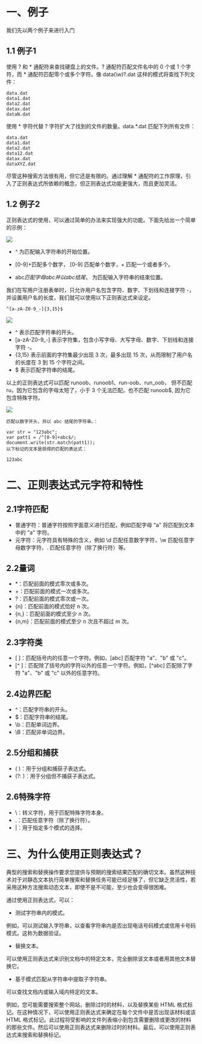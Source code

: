 # 一、例子

我们先以两个例子来进行入门

## 1.1 例子1

使用 ? 和 * 通配符来查找硬盘上的文件。? 通配符匹配文件名中的 0 个或 1 个字符，而 * 通配符匹配零个或多个字符。像 data(\w)?\.dat 这样的模式将查找下列文件：

```
data.dat
data1.dat
data2.dat
datax.dat
dataN.dat
```

使用 * 字符代替 ? 字符扩大了找到的文件的数量。data.*\.dat 匹配下列所有文件：

```
data.dat
data1.dat
data2.dat
data12.dat
datax.dat
dataXYZ.dat
```

尽管这种搜索方法很有用，但它还是有限的。通过理解 * 通配符的工作原理，引入了正则表达式所依赖的概念，但正则表达式功能更强大，而且更加灵活。

## 1.2 例子2

正则表达式的使用，可以通过简单的办法来实现强大的功能。下面先给出一个简单的示例：

<img src="https://cdn.jsdelivr.net/gh/lcekold/blogimage@main/Network/CEBB49BB-B1AD-4539-AC7A-B40DDC62D1B2.jpg"></div>

* ^ 为匹配输入字符串的开始位置。

* [0-9]+匹配多个数字， [0-9] 匹配单个数字，+ 匹配一个或者多个。

* abc$匹配字母 abc 并以 abc 结尾，$ 为匹配输入字符串的结束位置。

我们在写用户注册表单时，只允许用户名包含字符、数字、下划线和连接字符 -，并设置用户名的长度，我们就可以使用以下正则表达式来设定。

    ^[a-zA-Z0-9_-]{3,15}$

<img src="https://cdn.jsdelivr.net/gh/lcekold/blogimage@main/Network/Snipaste_2025-02-13_04-36-27.png"></div>

* ^ 表示匹配字符串的开头。
* [a-zA-Z0-9_-] 表示字符集，包含小写字母、大写字母、数字、下划线和连接字符 -。
* {3,15} 表示前面的字符集最少出现 3 次，最多出现 15 次，从而限制了用户名的长度在 3 到 15 个字符之间。
* $ 表示匹配字符串的结尾。

以上的正则表达式可以匹配 runoob、runoob1、run-oob、run_oob， 但不匹配 ru，因为它包含的字母太短了，小于 3 个无法匹配。也不匹配 runoob$, 因为它包含特殊字符。

<img src="https://cdn.jsdelivr.net/gh/lcekold/blogimage@main/Network/Snipaste_2025-02-13_04-37-46.png"></div>

    匹配以数字开头，并以 abc 结尾的字符串。：

    var str = "123abc";
    var patt1 = /^[0-9]+abc$/;
    document.write(str.match(patt1));
    以下标记的文本是获得的匹配的表达式：

    123abc

# 二、正则表达式元字符和特性

## 2.1字符匹配
* 普通字符：普通字符按照字面意义进行匹配，例如匹配字母 "a" 将匹配到文本中的 "a" 字符。
* 元字符：元字符具有特殊的含义，例如 \d 匹配任意数字字符，\w 匹配任意字母数字字符，. 匹配任意字符（除了换行符）等。

## 2.2量词

* *：匹配前面的模式零次或多次。
* +：匹配前面的模式一次或多次。
* ?：匹配前面的模式零次或一次。
* {n}：匹配前面的模式恰好 n 次。
* {n,}：匹配前面的模式至少 n 次。
* {n,m}：匹配前面的模式至少 n 次且不超过 m 次。

## 2.3字符类

* [ ]：匹配括号内的任意一个字符。例如，[abc] 匹配字符 "a"、"b" 或 "c"。
* [^ ]：匹配除了括号内的字符以外的任意一个字符。例如，[^abc] 匹配除了字符 "a"、"b" 或 "c" 以外的任意字符。

## 2.4边界匹配

* ^：匹配字符串的开头。
* $：匹配字符串的结尾。
* \b：匹配单词边界。
* \B：匹配非单词边界。

## 2.5分组和捕获

* ( )：用于分组和捕获子表达式。
* (?: )：用于分组但不捕获子表达式。

## 2.6特殊字符

* \：转义字符，用于匹配特殊字符本身。
* .：匹配任意字符（除了换行符）。
* |：用于指定多个模式的选择。

# 三、为什么使用正则表达式？

典型的搜索和替换操作要求您提供与预期的搜索结果匹配的确切文本。虽然这种技术对于对静态文本执行简单搜索和替换任务可能已经足够了，但它缺乏灵活性，若采用这种方法搜索动态文本，即使不是不可能，至少也会变得很困难。

通过使用正则表达式，可以：

* 测试字符串内的模式。

例如，可以测试输入字符串，以查看字符串内是否出现电话号码模式或信用卡号码模式。这称为数据验证。
* 替换文本。

可以使用正则表达式来识别文档中的特定文本，完全删除该文本或者用其他文本替换它。
* 基于模式匹配从字符串中提取子字符串。

可以查找文档内或输入域内特定的文本。

例如，您可能需要搜索整个网站，删除过时的材料，以及替换某些 HTML 格式标记。在这种情况下，可以使用正则表达式来确定在每个文件中是否出现该材料或该 HTML 格式标记。此过程将受影响的文件列表缩小到包含需要删除或更改的材料的那些文件。然后可以使用正则表达式来删除过时的材料。最后，可以使用正则表达式来搜索和替换标记。

